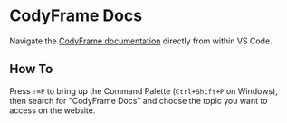 # CodyFrame Docs

Navigate the [CodyFrame documentation](https://codyhouse.co/ds/get-started) directly from within VS Code.

## How To
Press `⇧⌘P` to bring up the Command Palette (`Ctrl+Shift+P` on Windows), then search for "CodyFrame Docs" and choose the topic you want to access on the website.